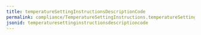 ```yaml
---
title: temperatureSettingInstructionsDescriptionCode
permalink: compliance/TemperatureSettingInstructions.temperatureSettingInstructionsDescriptionCode.html
jsonid: temperaturesettinginstructionsdescriptioncode
---
```

